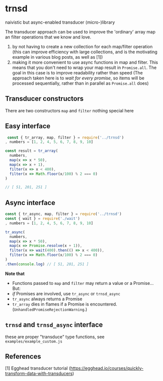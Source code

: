 # trnsd
naivistic but async-enabled transducer (micro-)library

The transducer approach can be used to improve the 'ordinary' array map an filter
operations that we know and love.

 1. by not having to create a new collection for each map/filter operation
    (this can improve efficiency with large collections, and is the motivating 
    example in various blog posts, as well as [1])
 2. making it more convenient to use async functions in map and filter. This means that you
    don't need to wrap your map result in `Promise.all`. The goal in this case is to improve 
    readability rather than speed (The approach taken here is to _wait for every promise_, so 
    items will be processed sequentially, rather than in parallel as `Promise.all` does)
 
## Transducer constructors
 
There are two constructors `map` and `filter` nothing special here

## Easy interface
 
```javascript
 const { tr_array, map, filter } = require('../trnsd')
, numbers = [1, 2, 4, 5, 6, 7, 8, 9, 10]

const result = tr_array(
  numbers,
  map(x => x * 50),
  map(x => x + 1),
  filter(x => x < 400),
  filter(x => Math.floor(x/100) % 2 === 0)
)

// [ 51, 201, 251 ]
```

## Async interface

```javascript
const { tr_async, map, filter } = require('../trnsd')
const { wait } = require('./wait')
, numbers = [1, 2, 4, 5, 6, 7, 8, 9, 10]

tr_async(
  numbers,
  map(x => x * 50),
  map(x => Promise.resolve(x + 1)),
  filter(x => wait(400).then(() => x < 400)),
  filter(x => Math.floor(x/100) % 2 === 0)
)
.then(console.log) // [ 51, 201, 251 ]
```

**Note that**
* Functions passed to `map` and `filter` may return a value or a Promise... But:
* _if_ Promises are involved, use `tr_async` or `trnsd_async`
* `tr_async` always returns a Promise
* `tr_array` dies in flames if a Promise is encountered. (`UnhandledPromiseRejectionWarning`.) 

## `trnsd` and `trnsd_async` interface
these are proper "transduce" type functions, see `examples/example_custom.js`

## References
[1] Egghead transducer tutorial (https://egghead.io/courses/quickly-transform-data-with-transducers)
